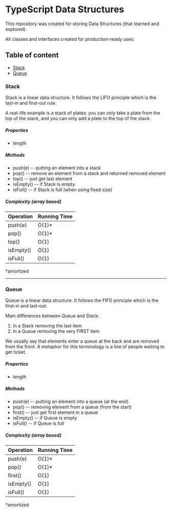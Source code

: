 # TypeScript Data Structures 


This repository was created for storing 
Data Structures (that learned and explored).

All classes and interfaces created for production-ready uses.


## Table of content

- [Stack](#Stack)
- [Queue](#Queue)


### Stack

Stack is a linear data structure. It follows the 
LIFO principle which is the last-in and first-out rule.

A real-life example is a stack of plates: you can only 
take a plate from the top of the stack, and you can 
only add a plate to the top of the stack.

##### Properties

- length


##### Methods

- push(e) -- putting an element into a stack
- pop() -- remove an element from a stack and returned removed element
- top() -- just get last element
- isEmpty() -- if Stack is empty
- isFull() -- if Stack is full (when using fixed size)


##### Complexity (array based)

| Operation | Running Time  |
| --------- | ------------- |
| push(e)   | O(1)*         |
| pop()     | O(1)*         |
| top()     | O(1)          |
| isEmpty() | O(1)          |
| isFull()  | O(1)          |

*amortized

_______________________________


### Queue

Queue is a linear data structure. It follows the FIFO
principle which is the first-in and last-out.

Main differences between Queue and Stack:
1. In a Stack removing the last item
2. In a Queue removing the very FIRST item

We usually say that elements enter a queue at the
back and are removed from the front. A metaphor for
this terminology is a line of people waiting to get ticket.


##### Properties

- length


##### Methods

- push(e) -- putting an element into a queue (at the end)
- pop() -- removing element from a queue (from the start)
- first() -- just get first element in a queue
- isEmpty() -- if Queue is empty
- isFull() -- if Queue is full


##### Complexity (array based)

| Operation | Running Time  |
| --------- | ------------- |
| push(e)   | O(1)*         |
| pop()     | O(1)*         |
| first()   | O(1)          |
| isEmpty() | O(1)          |
| isFull()  | O(1)          |

*amortized
